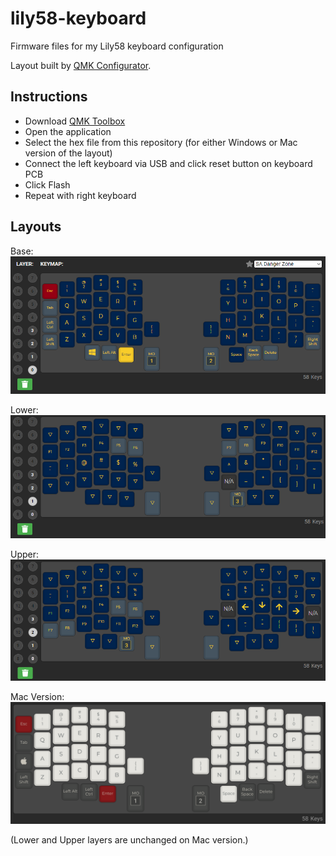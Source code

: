# lily58-keyboard
Firmware files for my Lily58 keyboard configuration

Layout built by [QMK Configurator](https://config.qmk.fm/#/lily58/rev1/LAYOUT).

## Instructions
- Download [QMK Toolbox](https://github.com/qmk/qmk_toolbox)
- Open the application
- Select the hex file from this repository (for either Windows or Mac version of the layout)
- Connect the left keyboard via USB and click reset button on keyboard PCB
- Click Flash
- Repeat with right keyboard


## Layouts
Base:
![My Lily58 Layout](/images/custom-layout.png)

Lower:
![Lower Layout](/images/lower.png)

Upper:
![Upper Layout](/images/upper.png)


Mac Version:
![MacOS Lily58 Layout](/images/custom-layout-macos.png)

(Lower and Upper layers are unchanged on Mac version.)
